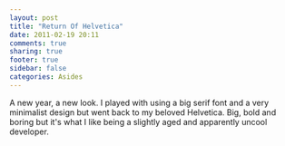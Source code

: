 ```yaml
---
layout: post
title: "Return Of Helvetica"
date: 2011-02-19 20:11
comments: true
sharing: true
footer: true
sidebar: false
categories: Asides
---
```


A new year, a new look. I played with using a big serif font and a very minimalist design but went back to my beloved Helvetica. Big, bold and boring but it's what I like being a slightly aged and apparently uncool developer.
